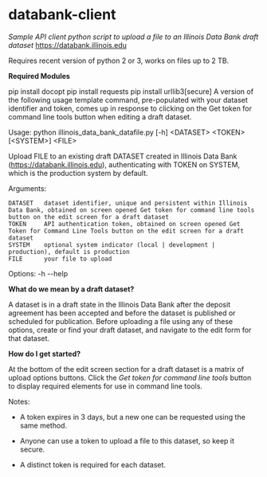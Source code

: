 # databank-client

*Sample API client python script to upload a file to an Illinois Data Bank draft dataset*
https://databank.illinois.edu

Requires recent version of python 2 or 3, works on files up to 2 TB.

**Required Modules**

pip install docopt
pip install requests
pip install urllib3\[secure]
A version of the following usage template command, pre-populated with your dataset identifier and token, comes up in response to clicking on the Get token for command line tools button when editing a draft dataset.

  Usage:
      python illinois_data_bank_datafile.py [-h] \<DATASET> \<TOKEN> \[\<SYSTEM>\] \<FILE> 

  Upload FILE to an existing draft DATASET created in Illinois Data Bank (https://databank.illinois.edu), authenticating with TOKEN on SYSTEM, which is the production system by default.

  Arguments:
    
    DATASET   dataset identifier, unique and persistent within Illinois Data Bank, obtained on screen opened Get token for command line tools button on the edit screen for a draft dataset  
    TOKEN     API authentication token, obtained on screen opened Get Token for Command Line Tools button on the edit screen for a draft dataset  
    SYSTEM    optional system indicator (local | development | production), default is production  
    FILE      your file to upload

  Options:
    -h --help


**What do we mean by a draft dataset?**

A dataset is in a draft state in the Illinois Data Bank after the deposit agreement has been accepted and before the dataset is published or scheduled for publication. Before uploading a file using any of these options, create or find your draft dataset, and navigate to the edit form for that dataset.

**How do I get started?**

At the bottom of the edit screen section for a draft dataset is a matrix of upload options buttons. 
Click the *Get token for command line tools* button to display required elements for use in command line tools.

Notes:

* A token expires in 3 days, but a new one can be requested using the same method.

* Anyone can use a token to upload a file to this dataset, so keep it secure.

* A distinct token is required for each dataset.